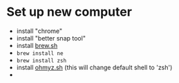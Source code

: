# Set up new computer

* install "chrome"
* install "better snap tool"
* install [brew.sh](https://brew.sh)
* `brew install ne` 
* `brew install zsh` 
* install [ohmyz.sh](https://ohmyz.sh/#install) \(this will change default shell to 'zsh'\)
* 
